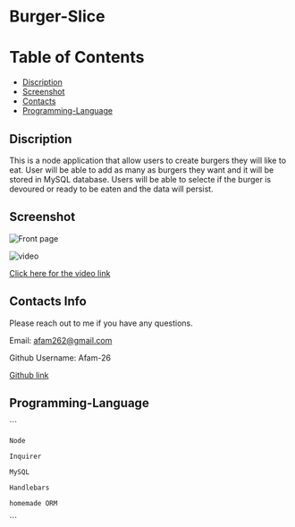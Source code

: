 # Burger-Slice

# Table of Contents  

* [Discription](#discription)
* [Screenshot](#screenshot)   
* [Contacts](#contacts)
* [Programming-Language](#programming-language)


## Discription   

This is a node application that allow users to create burgers they will like to eat. User will be able to add as many as burgers they want and it will be stored in MySQL database. Users will be able to selecte if the burger is devoured or ready to be eaten and the data will persist.


## Screenshot

![Front page](./assets/role.png)

![video](./assets/video.gif)

[Click here for the video link](https://drive.google.com/file/d/1v0_m5qBjAkHcLmp_DahT-S7FSrtO4Qx7/view?usp=sharing)

 
## Contacts Info

Please reach out to me if you have any questions.

Email: afam262@gmail.com

Github Username: Afam-26

[Github link](https://github.com/Afam-26/Content-Management-System.git) 


## Programming-Language 
\`\`\`

    Node

    Inquirer 

    MySQL 

    Handlebars

    homemade ORM
\`\`\`